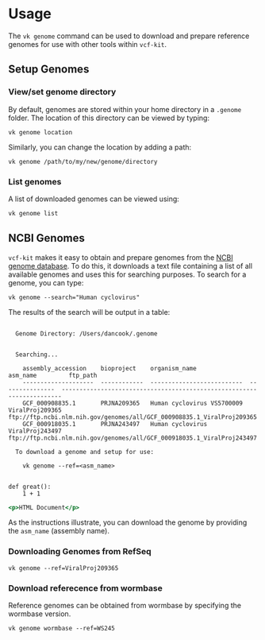# Usage

The `vk genome` command can be used to download and prepare reference genomes for use with other tools within `vcf-kit`. 

## Setup Genomes

### View/set genome directory

By default, genomes are stored within your home directory in a `.genome` folder. The location of this directory can be viewed by typing:

```
vk genome location
```

Similarly, you can change the location by adding a path:

```
vk genome /path/to/my/new/genome/directory
```

### List genomes

A list of downloaded genomes can be viewed using:

```bash
vk genome list
```

## NCBI Genomes

`vcf-kit` makes it easy to obtain and prepare genomes from the [NCBI genome database](http://www.ncbi.nlm.nih.gov/genome/). To do this, it downloads a text file containing a list of all available genomes and uses this for searching purposes. To search for a genome, you can type:

```
vk genome --search="Human cyclovirus"
```

The results of the search will be output in a table:

```shell

  Genome Directory: /Users/dancook/.genome


  Searching...

    assembly_accession    bioproject    organism_name               asm_name         ftp_path
    --------------------  ------------  --------------------------  ---------------  ----------------------------------------------------------------------
    GCF_000908835.1       PRJNA209365   Human cyclovirus VS5700009  ViralProj209365  ftp://ftp.ncbi.nlm.nih.gov/genomes/all/GCF_000908835.1_ViralProj209365
    GCF_000918035.1       PRJNA243497   Human cyclovirus            ViralProj243497  ftp://ftp.ncbi.nlm.nih.gov/genomes/all/GCF_000918035.1_ViralProj243497

  To download a genome and setup for use:

    vk genome --ref=<asm_name>
```

```.python

def great():
    1 + 1

```

~~~~.html
<p>HTML Document</p>
~~~~

As the instructions illustrate, you can download the genome by providing the `asm_name` (assembly name).

### Downloading Genomes from RefSeq

```
vk genome --ref=ViralProj209365
```

### Download referecence from wormbase

Reference genomes can be obtained from wormbase by specifying the wormbase version.

```
vk genome wormbase --ref=WS245
```